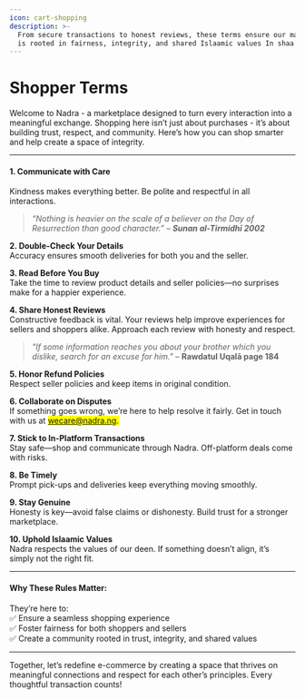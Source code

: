 ```yaml
---
icon: cart-shopping
description: >-
  From secure transactions to honest reviews, these terms ensure our marketplace
  is rooted in fairness, integrity, and shared Islaamic values In shaa Allaah.
---
```


# Shopper Terms

Welcome to Nadra - a marketplace designed to turn every interaction into a meaningful exchange. Shopping here isn’t just about purchases - it’s about building trust, respect, and community. Here’s how you can shop smarter and help create a space of integrity.

***

#### 1. **Communicate with Care**

Kindness makes everything better. Be polite and respectful in all interactions.

> _“Nothing is heavier on the scale of a believer on the Day of Resurrection than good character.” – **Sunan al-Tirmidhī 2002**_

**2. Double-Check Your Details**\
Accuracy ensures smooth deliveries for both you and the seller.

**3. Read Before You Buy**\
Take the time to review product details and seller policies—no surprises make for a happier experience.

**4. Share Honest Reviews**\
Constructive feedback is vital. Your reviews help improve experiences for sellers and shoppers alike. Approach each review with honesty and respect.

> _"If some information reaches you about your brother which you dislike, search for an excuse for him."_ – **Rawdatul Uqalā page 184**

**5. Honor Refund Policies**\
Respect seller policies and keep items in original condition.

**6. Collaborate on Disputes**\
If something goes wrong, we’re here to help resolve it fairly. Get in touch with us at <mark style="color:purple;">wecare@nadra.ng.</mark>

**7. Stick to In-Platform Transactions**\
Stay safe—shop and communicate through Nadra. Off-platform deals come with risks.

**8. Be Timely**\
Prompt pick-ups and deliveries keep everything moving smoothly.

**9. Stay Genuine**\
Honesty is key—avoid false claims or dishonesty. Build trust for a stronger marketplace.

**10. Uphold Islaamic Values**\
Nadra respects the values of our deen. If something doesn’t align, it’s simply not the right fit.

***

#### Why These Rules Matter:

They’re here to:\
✅ Ensure a seamless shopping experience\
✅ Foster fairness for both shoppers and sellers\
✅ Create a community rooted in trust, integrity, and shared values

***

Together, let’s redefine e-commerce by creating a space that thrives on meaningful connections and respect for each other’s principles. Every thoughtful transaction counts!
